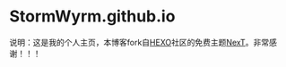 # StormWyrm.github.io

说明：这是我的个人主页，本博客fork自[HEXO](https://hexo.io/themes/)社区的免费主题[NexT](https://theme-next.org/)。非常感谢！！！